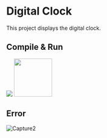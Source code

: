 # Digital Clock
This project displays the digital clock.

## Compile & Run 

<img src="https://user-images.githubusercontent.com/85934122/154346875-8cc19f54-a274-4d98-b245-a30a97ae40a0.PNG">

<img src="https://user-images.githubusercontent.com/85934122/154347193-1052a341-05c4-4f44-9c5d-7f2bca4f3957.PNG" width="100">

## Error

![Capture2](https://user-images.githubusercontent.com/85934122/154348111-53b974d6-9cc2-4649-9a43-87785476aa38.PNG)
